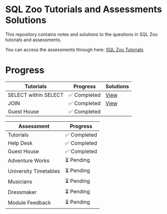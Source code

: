 # SQL Zoo Tutorials and Assessments Solutions
This repository contains notes and solutions to the questions in SQL Zoo tutorials and assessments. 

You can access the assessments through here: 
[SQL Zoo Tutorials](https://sqlzoo.net/wiki/SQL_Tutorial)

# Progress
| Tutorials | Progress | Solutions |
|----------|----------|----------|
| SELECT within SELECT | ✅ Completed | [View](tutorials/select_within_select.sql) |
| JOIN | ✅ Completed | [View](tutorials/join.sql) |
| Guest House | ✅ Completed |

| Assessment | Progress |
|----------|----------|
| Tutorials | ✅ Completed |
| Help Desk | ✅ Completed |
| Guest House | ✅ Completed |
| Adventure Works | ⏳ Pending |
| University Timetables | ⏳ Pending |
| Musicians | ⏳ Pending |
| Dressmaker | ⏳ Pending |
| Module Feedback | ⏳ Pending |
